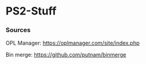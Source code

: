 # PS2-Stuff

### Sources 
OPL Manager: https://oplmanager.com/site/index.php

Bin merge: https://github.com/putnam/binmerge
